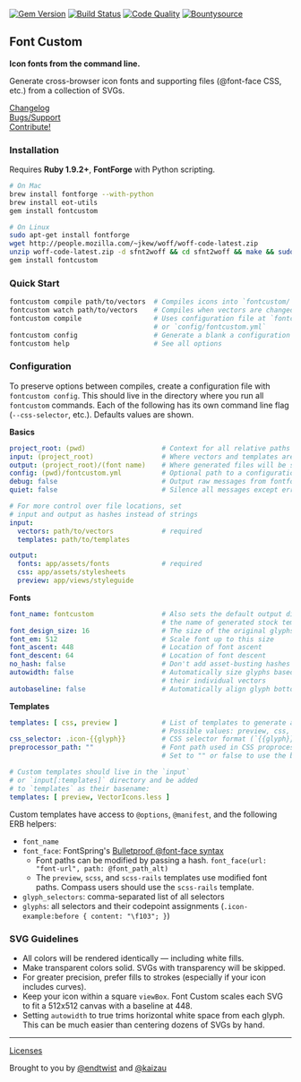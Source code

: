 [![Gem Version](https://badge.fury.io/rb/fontcustom.png)](http://badge.fury.io/rb/fontcustom)
[![Build Status](https://api.travis-ci.org/FontCustom/fontcustom.png)](https://travis-ci.org/FontCustom/fontcustom)
[![Code Quality](https://codeclimate.com/github/FontCustom/fontcustom.png)](https://codeclimate.com/github/FontCustom/fontcustom) [![Bountysource](https://www.bountysource.com/badge/tracker?tracker_id=32953)](https://www.bountysource.com/trackers/32953-endtwist-fontcustom?utm_source=32953&utm_medium=shield&utm_campaign=TRACKER_BADGE)

## Font Custom

**Icon fonts from the command line.**

Generate cross-browser icon fonts and supporting files (@font-face CSS, etc.) from a collection of SVGs.

[Changelog](https://github.com/FontCustom/fontcustom/blob/master/CHANGELOG.md)<br>
[Bugs/Support](https://github.com/FontCustom/fontcustom/issues)<br>
[Contribute!](https://github.com/FontCustom/fontcustom/blob/master/CONTRIBUTING.md)

### Installation

Requires **Ruby 1.9.2+**, **FontForge** with Python scripting.

```sh
# On Mac
brew install fontforge --with-python
brew install eot-utils
gem install fontcustom

# On Linux
sudo apt-get install fontforge
wget http://people.mozilla.com/~jkew/woff/woff-code-latest.zip
unzip woff-code-latest.zip -d sfnt2woff && cd sfnt2woff && make && sudo mv sfnt2woff /usr/local/bin/
gem install fontcustom
```

### Quick Start

```sh
fontcustom compile path/to/vectors  # Compiles icons into `fontcustom/`
fontcustom watch path/to/vectors    # Compiles when vectors are changed/added/removed
fontcustom compile                  # Uses configuration file at `fontcustom.yml`
                                    # or `config/fontcustom.yml`
fontcustom config                   # Generate a blank a configuration file
fontcustom help                     # See all options
```

### Configuration

To preserve options between compiles, create a configuration file with
`fontcustom config`. This should live in the directory where you run
all `fontcustom` commands. Each of the following has its own command
line flag (`--css-selector`, etc.). Defaults values are shown.

**Basics**

```yml
project_root: (pwd)                   # Context for all relative paths
input: (project_root)                 # Where vectors and templates are located
output: (project_root)/(font name)    # Where generated files will be saved
config: (pwd)/fontcustom.yml          # Optional path to a configuration file
debug: false                          # Output raw messages from fontforge
quiet: false                          # Silence all messages except errors

# For more control over file locations, set
# input and output as hashes instead of strings
input:
  vectors: path/to/vectors            # required
  templates: path/to/templates

output:
  fonts: app/assets/fonts             # required
  css: app/assets/stylesheets
  preview: app/views/styleguide
```

**Fonts**

```yml
font_name: fontcustom                 # Also sets the default output directory and
                                      # the name of generated stock templates
font_design_size: 16                  # The size of the original glyphs
font_em: 512                          # Scale font up to this size
font_ascent: 448                      # Location of font ascent
font_descent: 64                      # Location of font descent
no_hash: false                        # Don't add asset-busting hashes to font files
autowidth: false                      # Automatically size glyphs based on the width of
                                      # their individual vectors
autobaseline: false                   # Automatically align glyph bottoms to the baseline
```

**Templates**

```yml
templates: [ css, preview ]           # List of templates to generate alongside fonts
                                      # Possible values: preview, css, scss, scss-rails
css_selector: .icon-{{glyph}}         # CSS selector format (`{{glyph}}` is replaced)
preprocessor_path: ""                 # Font path used in CSS proprocessor templates
                                      # Set to "" or false to use the bare font name

# Custom templates should live in the `input`
# or `input[:templates]` directory and be added
# to `templates` as their basename:
templates: [ preview, VectorIcons.less ]
```

Custom templates have access to `@options`, `@manifest`, and the following ERB helpers:

* `font_name`
* `font_face`: FontSpring's [Bulletproof @font-face syntax](http://www.fontspring.com/blog/further-hardening-of-the-bulletproof-syntax)
  - Font paths can be modified by passing a hash. `font_face(url: "font-url", path: @font_path_alt)`
  - The `preview`, `scss`, and `scss-rails` templates use modified font paths. Compass users should use the `scss-rails` template.
* `glyph_selectors`: comma-separated list of all selectors
* `glyphs`: all selectors and their codepoint assignments (`.icon-example:before { content: "\f103"; }`)

### SVG Guidelines

* All colors will be rendered identically — including white fills.
* Make transparent colors solid. SVGs with transparency will be skipped.
* For greater precision, prefer fills to strokes (especially if your icon includes curves).
* Keep your icon within a square `viewBox`. Font Custom scales each SVG to fit
  a 512x512 canvas with a baseline at 448.
* Setting `autowidth` to true trims horizontal white space from each glyph. This can be much easier
  than centering dozens of SVGs by hand.

---

[Licenses](https://github.com/FontCustom/fontcustom/blob/master/LICENSES.txt)

Brought to you by [@endtwist](https://github.com/endtwist) and [@kaizau](https://github.com/kaizau)
